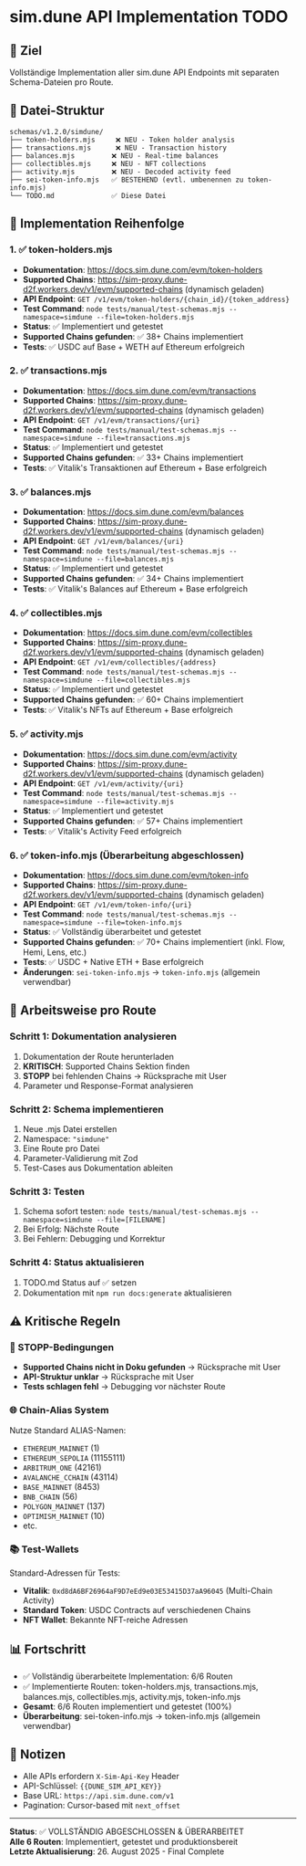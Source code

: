# sim.dune API Implementation TODO

## 🎯 Ziel
Vollständige Implementation aller sim.dune API Endpoints mit separaten Schema-Dateien pro Route.

## 📁 Datei-Struktur
```
schemas/v1.2.0/simdune/
├── token-holders.mjs     ❌ NEU - Token holder analysis
├── transactions.mjs      ❌ NEU - Transaction history  
├── balances.mjs         ❌ NEU - Real-time balances
├── collectibles.mjs     ❌ NEU - NFT collections
├── activity.mjs         ❌ NEU - Decoded activity feed
├── sei-token-info.mjs   ✅ BESTEHEND (evtl. umbenennen zu token-info.mjs)
└── TODO.md              ✅ Diese Datei
```

## 📝 Implementation Reihenfolge

### 1. ✅ token-holders.mjs
- **Dokumentation**: https://docs.sim.dune.com/evm/token-holders
- **Supported Chains**: https://sim-proxy.dune-d2f.workers.dev/v1/evm/supported-chains (dynamisch geladen)
- **API Endpoint**: `GET /v1/evm/token-holders/{chain_id}/{token_address}`
- **Test Command**: `node tests/manual/test-schemas.mjs --namespace=simdune --file=token-holders.mjs`
- **Status**: ✅ Implementiert und getestet
- **Supported Chains gefunden**: ✅ 38+ Chains implementiert
- **Tests**: ✅ USDC auf Base + WETH auf Ethereum erfolgreich

### 2. ✅ transactions.mjs  
- **Dokumentation**: https://docs.sim.dune.com/evm/transactions
- **Supported Chains**: https://sim-proxy.dune-d2f.workers.dev/v1/evm/supported-chains (dynamisch geladen)
- **API Endpoint**: `GET /v1/evm/transactions/{uri}`
- **Test Command**: `node tests/manual/test-schemas.mjs --namespace=simdune --file=transactions.mjs`
- **Status**: ✅ Implementiert und getestet
- **Supported Chains gefunden**: ✅ 33+ Chains implementiert
- **Tests**: ✅ Vitalik's Transaktionen auf Ethereum + Base erfolgreich

### 3. ✅ balances.mjs
- **Dokumentation**: https://docs.sim.dune.com/evm/balances
- **Supported Chains**: https://sim-proxy.dune-d2f.workers.dev/v1/evm/supported-chains (dynamisch geladen)
- **API Endpoint**: `GET /v1/evm/balances/{uri}`
- **Test Command**: `node tests/manual/test-schemas.mjs --namespace=simdune --file=balances.mjs`
- **Status**: ✅ Implementiert und getestet
- **Supported Chains gefunden**: ✅ 34+ Chains implementiert
- **Tests**: ✅ Vitalik's Balances auf Ethereum + Base erfolgreich

### 4. ✅ collectibles.mjs
- **Dokumentation**: https://docs.sim.dune.com/evm/collectibles
- **Supported Chains**: https://sim-proxy.dune-d2f.workers.dev/v1/evm/supported-chains (dynamisch geladen)
- **API Endpoint**: `GET /v1/evm/collectibles/{address}`
- **Test Command**: `node tests/manual/test-schemas.mjs --namespace=simdune --file=collectibles.mjs`
- **Status**: ✅ Implementiert und getestet
- **Supported Chains gefunden**: ✅ 60+ Chains implementiert
- **Tests**: ✅ Vitalik's NFTs auf Ethereum + Base erfolgreich

### 5. ✅ activity.mjs
- **Dokumentation**: https://docs.sim.dune.com/evm/activity
- **Supported Chains**: https://sim-proxy.dune-d2f.workers.dev/v1/evm/supported-chains (dynamisch geladen)
- **API Endpoint**: `GET /v1/evm/activity/{uri}`
- **Test Command**: `node tests/manual/test-schemas.mjs --namespace=simdune --file=activity.mjs`
- **Status**: ✅ Implementiert und getestet
- **Supported Chains gefunden**: ✅ 57+ Chains implementiert
- **Tests**: ✅ Vitalik's Activity Feed erfolgreich

### 6. ✅ token-info.mjs (Überarbeitung abgeschlossen)
- **Dokumentation**: https://docs.sim.dune.com/evm/token-info
- **Supported Chains**: https://sim-proxy.dune-d2f.workers.dev/v1/evm/supported-chains (dynamisch geladen)
- **API Endpoint**: `GET /v1/evm/token-info/{uri}`
- **Test Command**: `node tests/manual/test-schemas.mjs --namespace=simdune --file=token-info.mjs`
- **Status**: ✅ Vollständig überarbeitet und getestet
- **Supported Chains gefunden**: ✅ 70+ Chains implementiert (inkl. Flow, Hemi, Lens, etc.)
- **Tests**: ✅ USDC + Native ETH + Base erfolgreich
- **Änderungen**: `sei-token-info.mjs` → `token-info.mjs` (allgemein verwendbar)

## 🔄 Arbeitsweise pro Route

### Schritt 1: Dokumentation analysieren
1. Dokumentation der Route herunterladen
2. **KRITISCH**: Supported Chains Sektion finden
3. **STOPP** bei fehlenden Chains → Rücksprache mit User
4. Parameter und Response-Format analysieren

### Schritt 2: Schema implementieren
1. Neue .mjs Datei erstellen
2. Namespace: `"simdune"`
3. Eine Route pro Datei
4. Parameter-Validierung mit Zod
5. Test-Cases aus Dokumentation ableiten

### Schritt 3: Testen
1. Schema sofort testen: `node tests/manual/test-schemas.mjs --namespace=simdune --file=[FILENAME]`
2. Bei Erfolg: Nächste Route
3. Bei Fehlern: Debugging und Korrektur

### Schritt 4: Status aktualisieren
1. TODO.md Status auf ✅ setzen
2. Dokumentation mit `npm run docs:generate` aktualisieren

## ⚠️ Kritische Regeln

### 🛑 STOPP-Bedingungen
- **Supported Chains nicht in Doku gefunden** → Rücksprache mit User
- **API-Struktur unklar** → Rücksprache mit User
- **Tests schlagen fehl** → Debugging vor nächster Route

### 🌐 Chain-Alias System
Nutze Standard ALIAS-Namen:
- `ETHEREUM_MAINNET` (1)
- `ETHEREUM_SEPOLIA` (11155111)
- `ARBITRUM_ONE` (42161)
- `AVALANCHE_CCHAIN` (43114)
- `BASE_MAINNET` (8453)
- `BNB_CHAIN` (56)
- `POLYGON_MAINNET` (137)
- `OPTIMISM_MAINNET` (10)
- etc.

### 📚 Test-Wallets
Standard-Adressen für Tests:
- **Vitalik**: `0xd8dA6BF26964aF9D7eEd9e03E53415D37aA96045` (Multi-Chain Activity)
- **Standard Token**: USDC Contracts auf verschiedenen Chains
- **NFT Wallet**: Bekannte NFT-reiche Adressen

## 📊 Fortschritt
- ✅ Vollständig überarbeitete Implementation: 6/6 Routen
- ✅ Implementierte Routen: token-holders.mjs, transactions.mjs, balances.mjs, collectibles.mjs, activity.mjs, token-info.mjs
- **Gesamt**: 6/6 Routen implementiert und getestet (100%)
- **Überarbeitung**: sei-token-info.mjs → token-info.mjs (allgemein verwendbar)

## 📝 Notizen
- Alle APIs erfordern `X-Sim-Api-Key` Header
- API-Schlüssel: `{{DUNE_SIM_API_KEY}}`
- Base URL: `https://api.sim.dune.com/v1`
- Pagination: Cursor-based mit `next_offset`

---

**Status**: ✅ VOLLSTÄNDIG ABGESCHLOSSEN & ÜBERARBEITET  
**Alle 6 Routen**: Implementiert, getestet und produktionsbereit  
**Letzte Aktualisierung**: 26. August 2025 - Final Complete